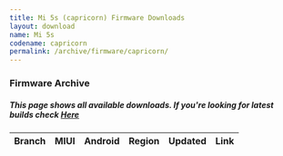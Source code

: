 ```yaml
---
title: Mi 5s (capricorn) Firmware Downloads
layout: download
name: Mi 5s
codename: capricorn
permalink: /archive/firmware/capricorn/
---
```



### Firmware Archive
##### This page shows all available downloads. If you're looking for latest builds check [Here](/firmware/capricorn/)


<div class="table-responsive-md" id="table-wrapper">
<table id="firmware" class="compact table table-striped table-hover table-sm">
    <thead class="thead-dark">
        <tr>
            <th>Branch</th>
            <th>MIUI</th>
            <th>Android</th>
            <th>Region</th>
            <th>Updated</th>
            <th>Link</th>
        </tr>
    </thead>
    <script>loadFirmwareDownloads('capricorn', 'full')</script>
</table>
</div>
